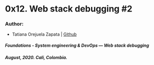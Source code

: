# 0x12. Web stack debugging #2

### Author:
* Tatiana Orejuela Zapata | [Github](https://github.com/tatsOre)

##### Foundations - System engineering & DevOps ― Web stack debugging
##### August, 2020. Cali, Colombia.